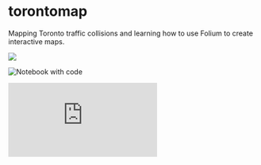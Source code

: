 # torontomap
Mapping Toronto traffic collisions and learning how to use Folium to create interactive maps.

![](https://github.com/jessimk/torontomap/blob/master/figures/interactive_map_in_action.gif?raw=true)

![Notebook with code](https://github.com/jessimk/torontomap/blob/master/Interactive_Mapping_Demo_Toronto.ipynb)

![Downloadable interactive map](https://github.com/jessimk/torontomap/blob/master/interactive_map/toronto.html)
